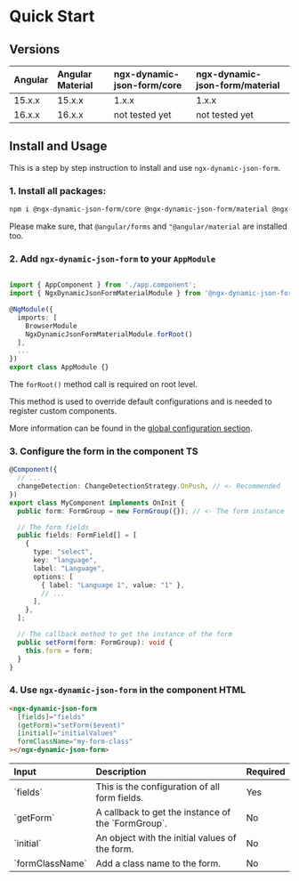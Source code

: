 # Quick Start

## Versions

<table width="100%">
  <thead>
    <tr>
      <th align="left">Angular</th>
      <th align="left">Angular Material</th>
      <th align="left">ngx-dynamic-json-form/core</th>
      <th align="left">ngx-dynamic-json-form/material</th>
    </tr>
  </thead>
  <tbody>
    <tr>
      <td>15.x.x</td>
      <td>15.x.x</td>
      <td>1.x.x</td>
      <td>1.x.x</td>
    </tr>
    <tr>
      <td>16.x.x</td>
      <td>16.x.x</td>
      <td>not tested yet</td>
      <td>not tested yet</td>
    </tr>
  </tbody>
</table>

## Install and Usage

This is a step by step instruction to install and use `ngx-dynamic-json-form`.

### 1. Install all packages:

```sh
npm i @ngx-dynamic-json-form/core @ngx-dynamic-json-form/material @ngx-mat-select-search --save
```

Please make sure, that `@angular/forms` and `"@angular/material` are installed too.

### 2. Add `ngx-dynamic-json-form` to your `AppModule`

```typescript

import { AppComponent } from './app.component';
import { NgxDynamicJsonFormMaterialModule } from '@ngx-dynamic-json-form/material';

@NgModule({
  imports: [
    BrowserModule
    NgxDynamicJsonFormMaterialModule.forRoot()
  ],
  ...
})
export class AppModule {}
```

The `forRoot()` method call is required on root level.

This method is used to override default configurations and is needed to register custom components.

More information can be found in the [global configuration section](https://digisolu.github.io/ngx-dynamic-json-form/?path=/docs/guides-global-configurations--documentation).

### 3. Configure the form in the component TS

```typescript
@Component({
  // ...
  changeDetection: ChangeDetectionStrategy.OnPush, // <- Recommended
})
export class MyComponent implements OnInit {
  public form: FormGroup = new FormGroup({}); // <- The form instance

  // The form fields
  public fields: FormField[] = [
    {
      type: "select",
      key: "language",
      label: "Language",
      options: [
        { label: "Language 1", value: "1" },
        // ...
      ],
    },
  ];

  // The callback method to get the instance of the form
  public setForm(form: FormGroup): void {
    this.form = form;
  }
}
```

### 4. Use `ngx-dynamic-json-form` in the component HTML

```html
<ngx-dynamic-json-form
  [fields]="fields"
  (getForm)="setForm($event)"
  [initial]="initialValues"
  formClassName="my-form-class"
></ngx-dynamic-json-form>
```

<table width="100%">
  <thead>
    <tr>
      <th align="left">Input</th>
      <th align="left">Description</th>
      <th align="left">Required</th>
    </tr>
  </thead>
  <tbody>
    <tr>
      <td>`fields`</td>
      <td>This is the configuration of all form fields.</td>
      <td>Yes</td>
    </tr>
    <tr>
      <td>`getForm`</td>
      <td>A callback to get the instance of the `FormGroup`.</td>
      <td>No</td>
    </tr>
    <tr>
      <td>`initial`</td>
      <td>An object with the initial values of the form.</td>
      <td>No</td>
    </tr>
    <tr>
      <td>`formClassName`</td>
      <td>Add a class name to the form.</td>
      <td>No</td>
    </tr>
  </tbody>
</table>
